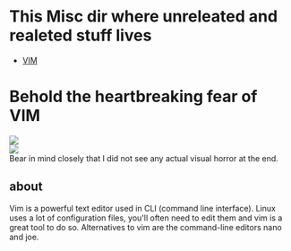 # This Misc dir where unreleated and realeted stuff lives
- [VIM](#behold-the-heartbreaking-fear-of-vim)


# Behold the heartbreaking fear of VIM  
<img src="https://imgur.com/o1Ggzof.png" ></img>   
<img src="https://imgur.com/ihthDMB.png" ></img>   
Bear in mind closely that I did not see any actual visual horror at the end.  
## about  
Vim is a powerful text editor used in CLI (command line interface). Linux uses a lot of configuration files, you'll often need to edit them and vim is a great tool to do so. Alternatives to vim are the command-line editors nano and joe.  
